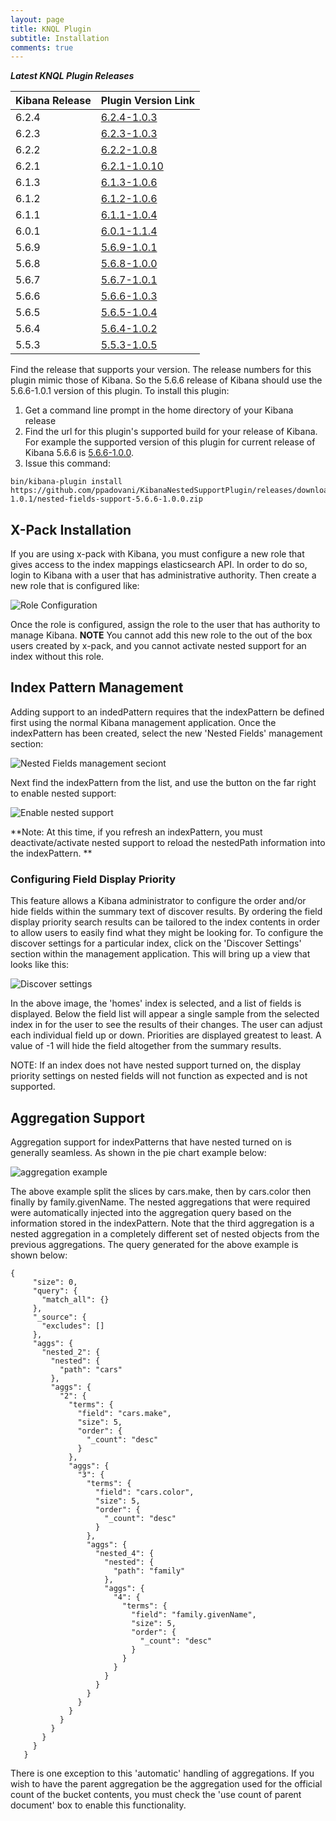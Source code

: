```yaml
---
layout: page
title: KNQL Plugin
subtitle: Installation
comments: true
---
```


***Latest KNQL Plugin Releases***
<div class="datatable-begin"></div>

|Kibana Release|Plugin Version Link|
|-------|-------|
|6.2.4|[6.2.4-1.0.3](https://github.com/ppadovani/KibanaNestedSupportPlugin/releases/download/6.2.4-1.0.3/nested-fields-support-6.2.4-1.0.3.zip)|
|6.2.3|[6.2.3-1.0.3](https://github.com/ppadovani/KibanaNestedSupportPlugin/releases/download/6.2.3-1.0.3/nested-fields-support-6.2.3-1.0.3.zip)|
|6.2.2|[6.2.2-1.0.8](https://github.com/ppadovani/KibanaNestedSupportPlugin/releases/download/6.2.2-1.0.8/nested-fields-support-6.2.2-1.0.8.zip)|
|6.2.1|[6.2.1-1.0.10](https://github.com/ppadovani/KibanaNestedSupportPlugin/releases/download/6.2.1-1.0.10/nested-fields-support-6.2.1-1.0.10.zip)|
|6.1.3|[6.1.3-1.0.6](https://github.com/ppadovani/KibanaNestedSupportPlugin/releases/download/6.1.3-1.0.6/nested-fields-support-6.1.3-1.0.6.zip)|
|6.1.2|[6.1.2-1.0.6](https://github.com/ppadovani/KibanaNestedSupportPlugin/releases/download/6.1.2-1.0.6/nested-fields-support-6.1.2-1.0.6.zip)|
|6.1.1|[6.1.1-1.0.4](https://github.com/ppadovani/KibanaNestedSupportPlugin/releases/download/6.1.1-1.0.4/nested-fields-support-6.1.1-1.0.4.zip)|
|6.0.1|[6.0.1-1.1.4](https://github.com/ppadovani/KibanaNestedSupportPlugin/releases/download/6.0.1-1.1.4/nested-fields-support-6.0.1-1.1.4.zip)|
|5.6.9|[5.6.9-1.0.1](https://github.com/ppadovani/KibanaNestedSupportPlugin/releases/download/5.6.9-1.0.1/nested-fields-support-5.6.9-1.0.1.zip)|
|5.6.8|[5.6.8-1.0.0](https://github.com/ppadovani/KibanaNestedSupportPlugin/releases/download/5.6.8-1.0.0/nested-fields-support-5.6.8-1.0.0.zip)|
|5.6.7|[5.6.7-1.0.1](https://github.com/ppadovani/KibanaNestedSupportPlugin/releases/download/5.6.7-1.0.1/nested-fields-support-5.6.7-1.0.1.zip)|
|5.6.6|[5.6.6-1.0.3](https://github.com/ppadovani/KibanaNestedSupportPlugin/releases/download/5.6.6-1.0.3/nested-fields-support-5.6.6-1.0.3.zip)|
|5.6.5|[5.6.5-1.0.4](https://github.com/ppadovani/KibanaNestedSupportPlugin/releases/download/5.6.5-1.0.4/nested-fields-support-5.6.5-1.0.4.zip)|
|5.6.4|[5.6.4-1.0.2](https://github.com/ppadovani/KibanaNestedSupportPlugin/releases/download/5.6.4-1.0.2/nested-fields-support-5.6.4-1.0.2.zip)|
|5.5.3|[5.5.3-1.0.5](https://github.com/ppadovani/KibanaNestedSupportPlugin/releases/download/5.5.3-1.0.5/nested-fields-support-5.5.3-1.0.5.zip)|

<div class="datatable-end"></div>

Find the release that supports your version. The release numbers for this plugin mimic those of Kibana. 
So the 5.6.6 release of Kibana should use the 5.6.6-1.0.1 version of this plugin. 
To install this plugin:

1. Get a command line prompt in the home directory of your Kibana release
2. Find the url for this plugin's supported build for your release of Kibana. 
  For example the supported version of this plugin for current release of 
  Kibana 5.6.6 is [5.6.6-1.0.0](https://github.com/ppadovani/KibanaNestedSupportPlugin/releases/download/5.6.6-1.0.1/nested-fields-support-5.6.6-1.0.0.zip).
3. Issue this command: 
  ~~~
  bin/kibana-plugin install https://github.com/ppadovani/KibanaNestedSupportPlugin/releases/download/5.6.6-1.0.1/nested-fields-support-5.6.6-1.0.0.zip
  ~~~

## X-Pack Installation ##

If you are using x-pack with Kibana, you must configure a new role that gives access 
to the index mappings elasticsearch API. In order to do so, login to Kibana with a
user that has administrative authority. Then create a new role that is configured
like:

![Role Configuration](img/role-configuration.png)

Once the role is configured, assign the role to the user that has authority to
manage Kibana. **NOTE** You cannot add this new role to the out of the box users
created by x-pack, and you cannot activate nested support for an index without 
this role.

## Index Pattern Management ##

Adding support to an indedPattern requires that the indexPattern be defined first using the normal Kibana management
application. Once the indexPattern has been created, select the new 'Nested Fields' management section:

![Nested Fields management seciont](img/nested-management.png)

Next find the indexPattern from the list, and use the button on the far right to enable nested support:

![Enable nested support](img/activate-nested.png)

**Note: At this time, if you refresh an indexPattern, you must deactivate/activate nested support to reload the 
nestedPath information into the indexPattern. **

### Configuring Field Display Priority ###

This feature allows a Kibana administrator to configure the order and/or hide fields within the summary text
of discover results. By ordering the field display priority search results can be tailored to the
index contents in order to allow users to easily find what they might be looking for. To configure the 
discover settings for a particular index, click on the 'Discover Settings' section within the management application.
This will bring up a view that looks like this:

![Discover settings](img/discover-settings.png)

In the above image, the 'homes' index is selected, and a list of fields is displayed. Below the field list
will appear a single sample from the selected index in for the user to see the results of their
changes. The user can adjust each individual field up or down. Priorities are displayed greatest to least.
A value of -1 will hide the field altogether from the summary results.

NOTE: If an index does not have nested support turned on, the display priority settings on nested fields
will not function as expected and is not supported.

## Aggregation Support ##

Aggregation support for indexPatterns that have nested turned on is generally seamless. As shown in the pie chart
example below:

![aggregation example](img/aggregation-example.png)

The above example split the slices by cars.make, then by cars.color then finally by family.givenName. The nested 
aggregations that were required were automatically injected into the aggregation query based on the information
stored in the indexPattern. Note that the third aggregation is a nested aggregation in a completely different
set of nested objects from the previous aggregations. The query generated for the above example is shown below:

~~~
{
     "size": 0,
     "query": {
       "match_all": {}
     },
     "_source": {
       "excludes": []
     },
     "aggs": {
       "nested_2": {
         "nested": {
           "path": "cars"
         },
         "aggs": {
           "2": {
             "terms": {
               "field": "cars.make",
               "size": 5,
               "order": {
                 "_count": "desc"
               }
             },
             "aggs": {
               "3": {
                 "terms": {
                   "field": "cars.color",
                   "size": 5,
                   "order": {
                     "_count": "desc"
                   }
                 },
                 "aggs": {
                   "nested_4": {
                     "nested": {
                       "path": "family"
                     },
                     "aggs": {
                       "4": {
                         "terms": {
                           "field": "family.givenName",
                           "size": 5,
                           "order": {
                             "_count": "desc"
                           }
                         }
                       }
                     }
                   }
                 }
               }
             }
           }
         }
       }
     }
   }
   ~~~

There is one exception to this 'automatic' handling of aggregations. If you wish to have the parent aggregation be the
aggregation used for the official count of the bucket contents, you must check the 'use count of parent document' box
to enable this functionality.
